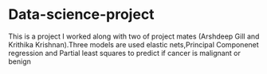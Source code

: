 # Data-science-project
This is a project I worked along with two of project mates (Arshdeep Gill and Krithika Krishnan).Three models are used 
elastic nets,Principal Componenet regression and Partial least squares to predict if cancer is malignant or benign

